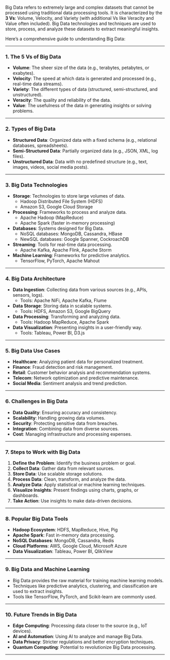 Big Data refers to extremely large and complex datasets that cannot be processed using traditional data processing tools. It is characterized by the **3 Vs**: Volume, Velocity, and Variety (with additional Vs like Veracity and Value often included). Big Data technologies and techniques are used to store, process, and analyze these datasets to extract meaningful insights.

Here’s a comprehensive guide to understanding Big Data:

---

### 1. **The 5 Vs of Big Data**
   - **Volume**: The sheer size of the data (e.g., terabytes, petabytes, or exabytes).
   - **Velocity**: The speed at which data is generated and processed (e.g., real-time data streams).
   - **Variety**: The different types of data (structured, semi-structured, and unstructured).
   - **Veracity**: The quality and reliability of the data.
   - **Value**: The usefulness of the data in generating insights or solving problems.

---

### 2. **Types of Big Data**
   - **Structured Data**: Organized data with a fixed schema (e.g., relational databases, spreadsheets).
   - **Semi-Structured Data**: Partially organized data (e.g., JSON, XML, log files).
   - **Unstructured Data**: Data with no predefined structure (e.g., text, images, videos, social media posts).

---

### 3. **Big Data Technologies**
   - **Storage**: Technologies to store large volumes of data.
     - Hadoop Distributed File System (HDFS)
     - Amazon S3, Google Cloud Storage
   - **Processing**: Frameworks to process and analyze data.
     - Apache Hadoop (MapReduce)
     - Apache Spark (faster in-memory processing)
   - **Databases**: Systems designed for Big Data.
     - NoSQL databases: MongoDB, Cassandra, HBase
     - NewSQL databases: Google Spanner, CockroachDB
   - **Streaming**: Tools for real-time data processing.
     - Apache Kafka, Apache Flink, Apache Storm
   - **Machine Learning**: Frameworks for predictive analytics.
     - TensorFlow, PyTorch, Apache Mahout

---

### 4. **Big Data Architecture**
   - **Data Ingestion**: Collecting data from various sources (e.g., APIs, sensors, logs).
     - Tools: Apache NiFi, Apache Kafka, Flume
   - **Data Storage**: Storing data in scalable systems.
     - Tools: HDFS, Amazon S3, Google BigQuery
   - **Data Processing**: Transforming and analyzing data.
     - Tools: Hadoop MapReduce, Apache Spark
   - **Data Visualization**: Presenting insights in a user-friendly way.
     - Tools: Tableau, Power BI, D3.js

---

### 5. **Big Data Use Cases**
   - **Healthcare**: Analyzing patient data for personalized treatment.
   - **Finance**: Fraud detection and risk management.
   - **Retail**: Customer behavior analysis and recommendation systems.
   - **Telecom**: Network optimization and predictive maintenance.
   - **Social Media**: Sentiment analysis and trend prediction.

---

### 6. **Challenges in Big Data**
   - **Data Quality**: Ensuring accuracy and consistency.
   - **Scalability**: Handling growing data volumes.
   - **Security**: Protecting sensitive data from breaches.
   - **Integration**: Combining data from diverse sources.
   - **Cost**: Managing infrastructure and processing expenses.

---

### 7. **Steps to Work with Big Data**
   1. **Define the Problem**: Identify the business problem or goal.
   2. **Collect Data**: Gather data from relevant sources.
   3. **Store Data**: Use scalable storage solutions.
   4. **Process Data**: Clean, transform, and analyze the data.
   5. **Analyze Data**: Apply statistical or machine learning techniques.
   6. **Visualize Insights**: Present findings using charts, graphs, or dashboards.
   7. **Take Action**: Use insights to make data-driven decisions.

---

### 8. **Popular Big Data Tools**
   - **Hadoop Ecosystem**: HDFS, MapReduce, Hive, Pig
   - **Apache Spark**: Fast in-memory data processing.
   - **NoSQL Databases**: MongoDB, Cassandra, Redis
   - **Cloud Platforms**: AWS, Google Cloud, Microsoft Azure
   - **Data Visualization**: Tableau, Power BI, QlikView

---

### 9. **Big Data and Machine Learning**
   - Big Data provides the raw material for training machine learning models.
   - Techniques like predictive analytics, clustering, and classification are used to extract insights.
   - Tools like TensorFlow, PyTorch, and Scikit-learn are commonly used.

---

### 10. **Future Trends in Big Data**
   - **Edge Computing**: Processing data closer to the source (e.g., IoT devices).
   - **AI and Automation**: Using AI to analyze and manage Big Data.
   - **Data Privacy**: Stricter regulations and better encryption techniques.
   - **Quantum Computing**: Potential to revolutionize Big Data processing.

---
